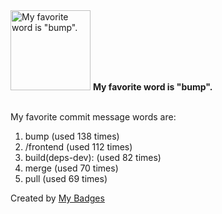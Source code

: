 <img src="https://my-badges.github.io/my-badges/favorite-word.png" alt="My favorite word is &quot;bump&quot;." title="My favorite word is &quot;bump&quot;." width="128">
<strong>My favorite word is &quot;bump&quot;.</strong>
<br><br>

My favorite commit message words are:

1. bump (used 138 times)
2. /frontend (used 112 times)
3. build(deps-dev): (used 82 times)
4. merge (used 70 times)
5. pull (used 69 times)


Created by <a href="https://github.com/my-badges/my-badges">My Badges</a>